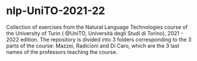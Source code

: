 # nlp-UniTO-2021-22
Collection of exercises from the Natural Language Technologies course of the University of Turin ( @UniTO, Università degli Studi di Torino), 2021 - 2022 edition. The repository is divided into 3 folders corresponding to the 3 parts of the course: Mazzei, Radicioni and Di Caro, which are the 3 last names of the professors teaching the course.
